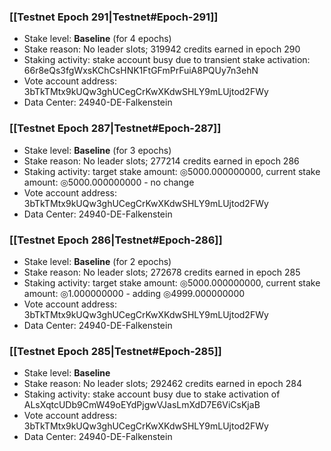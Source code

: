 ### [[Testnet Epoch 291|Testnet#Epoch-291]]
* Stake level: **Baseline** (for 4 epochs)
* Stake reason: No leader slots; 319942 credits earned in epoch 290
* Staking activity: stake account busy due to transient stake activation: 66r8eQs3fgWxsKChCsHNK1FtGFmPrFuiA8PQUy7n3ehN
* Vote account address: 3bTkTMtx9kUQw3ghUCegCrKwXKdwSHLY9mLUjtod2FWy
* Data Center: 24940-DE-Falkenstein
### [[Testnet Epoch 287|Testnet#Epoch-287]]
* Stake level: **Baseline** (for 3 epochs)
* Stake reason: No leader slots; 277214 credits earned in epoch 286
* Staking activity: target stake amount: ◎5000.000000000, current stake amount: ◎5000.000000000 - no change
* Vote account address: 3bTkTMtx9kUQw3ghUCegCrKwXKdwSHLY9mLUjtod2FWy
* Data Center: 24940-DE-Falkenstein
### [[Testnet Epoch 286|Testnet#Epoch-286]]
* Stake level: **Baseline** (for 2 epochs)
* Stake reason: No leader slots; 272678 credits earned in epoch 285
* Staking activity: target stake amount: ◎5000.000000000, current stake amount: ◎1.000000000 - adding ◎4999.000000000
* Vote account address: 3bTkTMtx9kUQw3ghUCegCrKwXKdwSHLY9mLUjtod2FWy
* Data Center: 24940-DE-Falkenstein
### [[Testnet Epoch 285|Testnet#Epoch-285]]
* Stake level: **Baseline**
* Stake reason: No leader slots; 292462 credits earned in epoch 284
* Staking activity: stake account busy due to stake activation of ALsXqtcUDb9CmW49oEYdPjgwVJasLmXdD7E6ViCsKjaB
* Vote account address: 3bTkTMtx9kUQw3ghUCegCrKwXKdwSHLY9mLUjtod2FWy
* Data Center: 24940-DE-Falkenstein